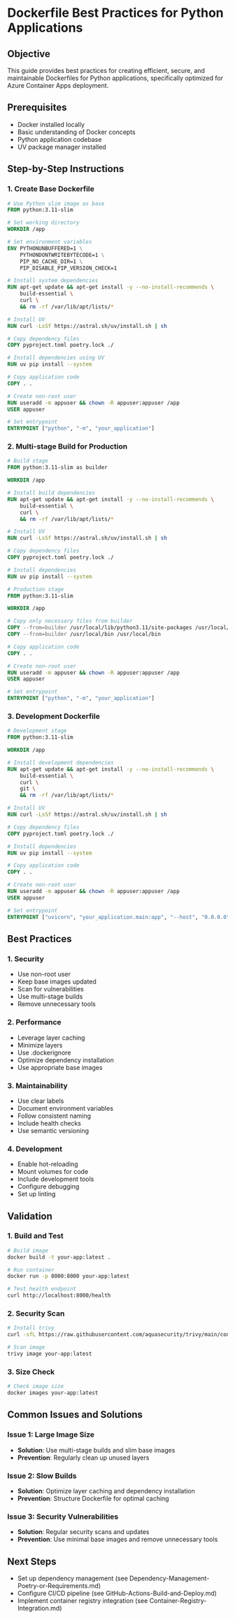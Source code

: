 # Dockerfile Best Practices for Python Applications

## Objective
This guide provides best practices for creating efficient, secure, and maintainable Dockerfiles for Python applications, specifically optimized for Azure Container Apps deployment.

## Prerequisites
- Docker installed locally
- Basic understanding of Docker concepts
- Python application codebase
- UV package manager installed

## Step-by-Step Instructions

### 1. Create Base Dockerfile

```dockerfile
# Use Python slim image as base
FROM python:3.11-slim

# Set working directory
WORKDIR /app

# Set environment variables
ENV PYTHONUNBUFFERED=1 \
    PYTHONDONTWRITEBYTECODE=1 \
    PIP_NO_CACHE_DIR=1 \
    PIP_DISABLE_PIP_VERSION_CHECK=1

# Install system dependencies
RUN apt-get update && apt-get install -y --no-install-recommends \
    build-essential \
    curl \
    && rm -rf /var/lib/apt/lists/*

# Install UV
RUN curl -LsSf https://astral.sh/uv/install.sh | sh

# Copy dependency files
COPY pyproject.toml poetry.lock ./

# Install dependencies using UV
RUN uv pip install --system

# Copy application code
COPY . .

# Create non-root user
RUN useradd -m appuser && chown -R appuser:appuser /app
USER appuser

# Set entrypoint
ENTRYPOINT ["python", "-m", "your_application"]
```

### 2. Multi-stage Build for Production

```dockerfile
# Build stage
FROM python:3.11-slim as builder

WORKDIR /app

# Install build dependencies
RUN apt-get update && apt-get install -y --no-install-recommends \
    build-essential \
    curl \
    && rm -rf /var/lib/apt/lists/*

# Install UV
RUN curl -LsSf https://astral.sh/uv/install.sh | sh

# Copy dependency files
COPY pyproject.toml poetry.lock ./

# Install dependencies
RUN uv pip install --system

# Production stage
FROM python:3.11-slim

WORKDIR /app

# Copy only necessary files from builder
COPY --from=builder /usr/local/lib/python3.11/site-packages /usr/local/lib/python3.11/site-packages
COPY --from=builder /usr/local/bin /usr/local/bin

# Copy application code
COPY . .

# Create non-root user
RUN useradd -m appuser && chown -R appuser:appuser /app
USER appuser

# Set entrypoint
ENTRYPOINT ["python", "-m", "your_application"]
```

### 3. Development Dockerfile

```dockerfile
# Development stage
FROM python:3.11-slim

WORKDIR /app

# Install development dependencies
RUN apt-get update && apt-get install -y --no-install-recommends \
    build-essential \
    curl \
    git \
    && rm -rf /var/lib/apt/lists/*

# Install UV
RUN curl -LsSf https://astral.sh/uv/install.sh | sh

# Copy dependency files
COPY pyproject.toml poetry.lock ./

# Install dependencies
RUN uv pip install --system

# Copy application code
COPY . .

# Create non-root user
RUN useradd -m appuser && chown -R appuser:appuser /app
USER appuser

# Set entrypoint
ENTRYPOINT ["uvicorn", "your_application.main:app", "--host", "0.0.0.0", "--port", "8000", "--reload"]
```

## Best Practices

### 1. Security
- Use non-root user
- Keep base images updated
- Scan for vulnerabilities
- Use multi-stage builds
- Remove unnecessary tools

### 2. Performance
- Leverage layer caching
- Minimize layers
- Use .dockerignore
- Optimize dependency installation
- Use appropriate base images

### 3. Maintainability
- Use clear labels
- Document environment variables
- Follow consistent naming
- Include health checks
- Use semantic versioning

### 4. Development
- Enable hot-reloading
- Mount volumes for code
- Include development tools
- Configure debugging
- Set up linting

## Validation

### 1. Build and Test
```bash
# Build image
docker build -t your-app:latest .

# Run container
docker run -p 8000:8000 your-app:latest

# Test health endpoint
curl http://localhost:8000/health
```

### 2. Security Scan
```bash
# Install trivy
curl -sfL https://raw.githubusercontent.com/aquasecurity/trivy/main/contrib/install.sh | sh -s -- -b /usr/local/bin

# Scan image
trivy image your-app:latest
```

### 3. Size Check
```bash
# Check image size
docker images your-app:latest
```

## Common Issues and Solutions

### Issue 1: Large Image Size
- **Solution**: Use multi-stage builds and slim base images
- **Prevention**: Regularly clean up unused layers

### Issue 2: Slow Builds
- **Solution**: Optimize layer caching and dependency installation
- **Prevention**: Structure Dockerfile for optimal caching

### Issue 3: Security Vulnerabilities
- **Solution**: Regular security scans and updates
- **Prevention**: Use minimal base images and remove unnecessary tools

## Next Steps
- Set up dependency management (see Dependency-Management-Poetry-or-Requirements.md)
- Configure CI/CD pipeline (see GitHub-Actions-Build-and-Deploy.md)
- Implement container registry integration (see Container-Registry-Integration.md) 